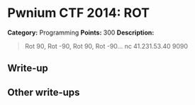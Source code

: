 # Pwnium CTF 2014: ROT

**Category:** Programming
**Points:** 300
**Description:**
> Rot 90, Rot -90, Rot 90, Rot -90... nc 41.231.53.40 9090

## Write-up


## Other write-ups


